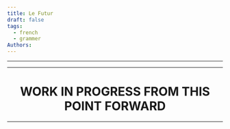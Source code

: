 ```yaml
---
title: Le Futur
draft: false
tags:
  - french
  - grammer
Authors:
---
```

---

---

<h1 style="text-align:center">WORK IN PROGRESS FROM THIS POINT FORWARD</h1>

---

